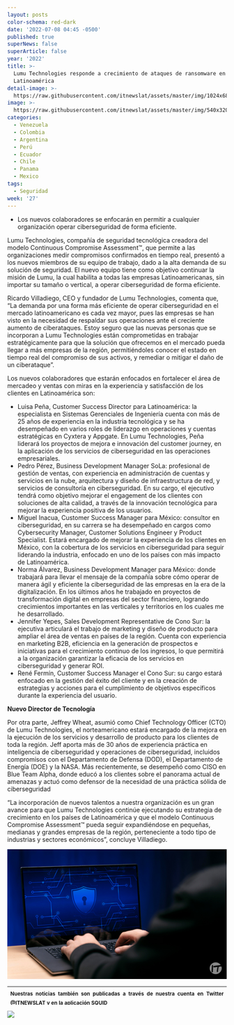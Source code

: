 ```yaml
---
layout: posts
color-schema: red-dark
date: '2022-07-08 04:45 -0500'
published: true
superNews: false
superArticle: false
year: '2022'
title: >-
  Lumu Technologies responde a crecimiento de ataques de ransomware en
  Latinoamérica
detail-image: >-
  https://raw.githubusercontent.com/itnewslat/assets/master/img/1024x680/laptop-segura-g.jpg
image: >-
  https://raw.githubusercontent.com/itnewslat/assets/master/img/540x320/laptop-segura-p.jpg
categories:
  - Venezuela
  - Colombia
  - Argentina
  - Perú
  - Ecuador
  - Chile
  - Panama
  - Mexico
tags:
  - Seguridad
week: '27'
---
```

- Los nuevos colaboradores se enfocarán en permitir a cualquier organización operar ciberseguridad de forma eficiente.

Lumu Technologies, compañía de seguridad tecnológica creadora del modelo Continuous Compromise Assessment™, que permite a las organizaciones medir compromisos confirmados en tiempo real, presentó a los nuevos miembros de su equipo de trabajo, dado a la alta demanda de su solución de seguridad. El nuevo equipo tiene como objetivo continuar la misión de Lumu, la cual habilita a todas las empresas Latinoamericanas, sin importar su tamaño o vertical, a operar ciberseguridad de forma eficiente.

Ricardo Villadiego, CEO y fundador de Lumu Technologies, comenta que, “La demanda por una forma más eficiente de operar ciberseguridad en el mercado latinoamericano es cada vez mayor, pues las empresas se han visto en la necesidad de respaldar sus operaciones ante el creciente aumento de ciberataques. Estoy seguro que las nuevas personas que se incorporan a Lumu Technologies están comprometidas en trabajar estratégicamente para que la solución que ofrecemos en el mercado pueda llegar a más empresas de la región, permitiéndoles conocer el estado en tiempo real del compromiso de sus activos, y remediar o mitigar el daño de un ciberataque”.

Los nuevos colaboradores que estarán enfocados en fortalecer el área de mercadeo y ventas con miras en la experiencia y satisfacción de los clientes en Latinoamérica son:

- Luisa Peña, Customer Success Director para Latinoamérica: la especialista en Sistemas Gerenciales de Ingeniería cuenta con más de 25 años de experiencia en la industria tecnológica y se ha desempeñado en varios roles de liderazgo en operaciones y cuentas estratégicas en Cyxtera y Appgate. En Lumu Technologies, Peña liderará los proyectos de mejora e innovación del customer journey, en la aplicación de los servicios de ciberseguridad en las operaciones empresariales.
- Pedro Pérez, Business Development Manager SoLa: profesional de gestión de ventas, con experiencia en administración de cuentas y servicios en la nube, arquitectura y diseño de infraestructura de red, y servicios de consultoría en ciberseguridad. En su cargo, el ejecutivo tendrá como objetivo mejorar el engagement de los clientes con soluciones de alta calidad, a través de la innovación tecnológica para mejorar la experiencia positiva de los usuarios.
- Miguel Inacua, Customer Success Manager para México: consultor en ciberseguridad, en su carrera se ha desempeñado en cargos como Cybersecurity Manager, Customer Solutions Engineer y Product Specialist. Estará encargado de mejorar la experiencia de los clientes en México, con la cobertura de los servicios en ciberseguridad para seguir liderando la industria, enfocado en uno de los países con más impacto de Latinoamérica.
- Norma Álvarez, Business Development Manager para México: donde trabajará para llevar el mensaje de la compañía sobre cómo operar de manera ágil y eficiente la ciberseguridad de las empresas en la era de la digitalización. En los últimos años he trabajado en proyectos de transformación digital en empresas del sector financiero, logrando crecimientos importantes en las verticales y territorios en los cuales me he desarrollado.
- Jennifer Yepes, Sales Development Representative de Cono Sur: la ejecutiva articulará el trabajo de marketing y diseño de producto para ampliar el área de ventas en países de la región. Cuenta con experiencia en marketing B2B, eficiencia en la generación de prospectos e iniciativas para el crecimiento continuo de los ingresos, lo que permitirá a la organización garantizar la eficacia de los servicios en ciberseguridad y generar ROI.
- René Fermín, Customer Success Manager el Cono Sur: su cargo estará enfocado en la gestión del éxito del cliente y en la creación de estrategias y acciones para el cumplimiento de objetivos específicos durante la experiencia del usuario.

**Nuevo Director de Tecnología**

Por otra parte, Jeffrey Wheat, asumió como Chief Technology Officer (CTO) de Lumu Technologies, el norteamericano estará encargado de la mejora en la ejecución de los servicios y desarrollo de producto para los clientes de toda la región. Jeff aporta más de 30 años de experiencia práctica en inteligencia de ciberseguridad y operaciones de ciberseguridad, incluidos compromisos con el Departamento de Defensa (DOD), el Departamento de Energía (DOE) y la NASA. Más recientemente, se desempeñó como CISO en Blue Team Alpha, donde educó a los clientes sobre el panorama actual de amenazas y actuó como defensor de la necesidad de una práctica sólida de ciberseguridad
 
“La incorporación de nuevos talentos a nuestra organización es un gran avance para que Lumu Technologies continúe ejecutando su estrategia de crecimiento en los países de Latinoamérica y que el modelo Continuous Compromise Assessment™ pueda seguir expandiéndose en pequeñas, medianas y grandes empresas de la región, perteneciente a todo tipo de industrias y sectores económicos”, concluye Villadiego.

![](https://raw.githubusercontent.com/itnewslat/assets/master/img/540x320/laptop-segura-p.jpg)

<table style="height: 42px;" width="569">
<tbody>
<tr>
<td style="text-align: justify;"><sub><strong>Nuestras noticias también son publicadas a través de nuestra cuenta en Twitter <a href="https://twitter.com/itnewslat?lang=es">@ITNEWSLAT</a> y en la aplicación <a href="https://squidapp.co/en/">SQUID</a></strong></sub></td>
</tr>
</tbody>
</table>

<img src="https://tracker.metricool.com/c3po.jpg?hash=56f88a41e39ab42c063cc51676587a04"/>